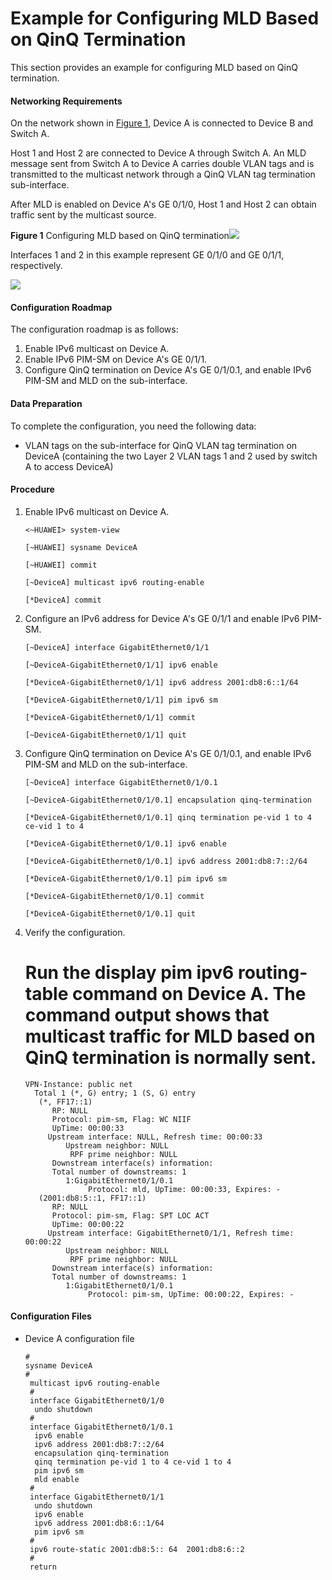 Example for Configuring MLD Based on QinQ Termination
=====================================================

This section provides an example for configuring MLD based on QinQ termination.

#### Networking Requirements

On the network shown in [Figure 1](#EN-US_TASK_0172368012__fig_dc_vrp_l2mc_cfg_003401), Device A is connected to Device B and Switch A.

Host 1 and Host 2 are connected to Device A through Switch A. An MLD message sent from Switch A to Device A carries double VLAN tags and is transmitted to the multicast network through a QinQ VLAN tag termination sub-interface.

After MLD is enabled on Device A's GE 0/1/0, Host 1 and Host 2 can obtain traffic sent by the multicast source.

**Figure 1** Configuring MLD based on QinQ termination![](../../../../public_sys-resources/note_3.0-en-us.png) 

Interfaces 1 and 2 in this example represent GE 0/1/0 and GE 0/1/1, respectively.


  
![](images/fig_dc_vrp_l2mc_cfg_qinq_snooping.png)  


#### Configuration Roadmap

The configuration roadmap is as follows:

1. Enable IPv6 multicast on Device A.
2. Enable IPv6 PIM-SM on Device A's GE 0/1/1.
3. Configure QinQ termination on Device A's GE 0/1/0.1, and enable IPv6 PIM-SM and MLD on the sub-interface.

#### Data Preparation

To complete the configuration, you need the following data:

* VLAN tags on the sub-interface for QinQ VLAN tag termination on DeviceA (containing the two Layer 2 VLAN tags 1 and 2 used by switch A to access DeviceA)

#### Procedure

1. Enable IPv6 multicast on Device A.
   
   
   ```
   <~HUAWEI> system-view
   ```
   ```
   [~HUAWEI] sysname DeviceA
   ```
   ```
   [~HUAWEI] commit
   ```
   ```
   [~DeviceA] multicast ipv6 routing-enable 
   ```
   ```
   [*DeviceA] commit
   ```
2. Configure an IPv6 address for Device A's GE 0/1/1 and enable IPv6 PIM-SM.
   
   
   ```
   [~DeviceA] interface GigabitEthernet0/1/1
   ```
   ```
   [~DeviceA-GigabitEthernet0/1/1] ipv6 enable
   ```
   ```
   [*DeviceA-GigabitEthernet0/1/1] ipv6 address 2001:db8:6::1/64
   ```
   ```
   [*DeviceA-GigabitEthernet0/1/1] pim ipv6 sm
   ```
   ```
   [*DeviceA-GigabitEthernet0/1/1] commit
   ```
   ```
   [~DeviceA-GigabitEthernet0/1/1] quit
   ```
3. Configure QinQ termination on Device A's GE 0/1/0.1, and enable IPv6 PIM-SM and MLD on the sub-interface.
   
   
   ```
   [~DeviceA] interface GigabitEthernet0/1/0.1
   ```
   ```
   [~DeviceA-GigabitEthernet0/1/0.1] encapsulation qinq-termination
   ```
   ```
   [*DeviceA-GigabitEthernet0/1/0.1] qinq termination pe-vid 1 to 4 ce-vid 1 to 4
   ```
   ```
   [*DeviceA-GigabitEthernet0/1/0.1] ipv6 enable
   ```
   ```
   [*DeviceA-GigabitEthernet0/1/0.1] ipv6 address 2001:db8:7::2/64
   ```
   ```
   [*DeviceA-GigabitEthernet0/1/0.1] pim ipv6 sm
   ```
   ```
   [*DeviceA-GigabitEthernet0/1/0.1] commit
   ```
   ```
   [*DeviceA-GigabitEthernet0/1/0.1] quit
   ```
4. Verify the configuration.
   
   
   
   # Run the **display pim ipv6 routing-table** command on Device A. The command output shows that multicast traffic for MLD based on QinQ termination is normally sent.
   
   ```
   VPN-Instance: public net
     Total 1 (*, G) entry; 1 (S, G) entry
      (*, FF17::1)
         RP: NULL
         Protocol: pim-sm, Flag: WC NIIF 
         UpTime: 00:00:33
        Upstream interface: NULL, Refresh time: 00:00:33
            Upstream neighbor: NULL
             RPF prime neighbor: NULL
         Downstream interface(s) information:
         Total number of downstreams: 1
            1:GigabitEthernet0/1/0.1
                 Protocol: mld, UpTime: 00:00:33, Expires: -
      (2001:db8:5::1, FF17::1)
         RP: NULL
         Protocol: pim-sm, Flag: SPT LOC ACT 
         UpTime: 00:00:22
        Upstream interface: GigabitEthernet0/1/1, Refresh time: 00:00:22
            Upstream neighbor: NULL
             RPF prime neighbor: NULL
         Downstream interface(s) information:
         Total number of downstreams: 1
            1:GigabitEthernet0/1/0.1
                 Protocol: pim-sm, UpTime: 00:00:22, Expires: -
   ```

#### Configuration Files

* Device A configuration file
  
  ```
  #
  sysname DeviceA
  #
   multicast ipv6 routing-enable
   #
   interface GigabitEthernet0/1/0
    undo shutdown
   #
   interface GigabitEthernet0/1/0.1
    ipv6 enable
    ipv6 address 2001:db8:7::2/64
    encapsulation qinq-termination
    qinq termination pe-vid 1 to 4 ce-vid 1 to 4
    pim ipv6 sm
    mld enable
   #
   interface GigabitEthernet0/1/1
    undo shutdown
    ipv6 enable
    ipv6 address 2001:db8:6::1/64
    pim ipv6 sm
   #
   ipv6 route-static 2001:db8:5:: 64  2001:db8:6::2
   #
   return
  ```